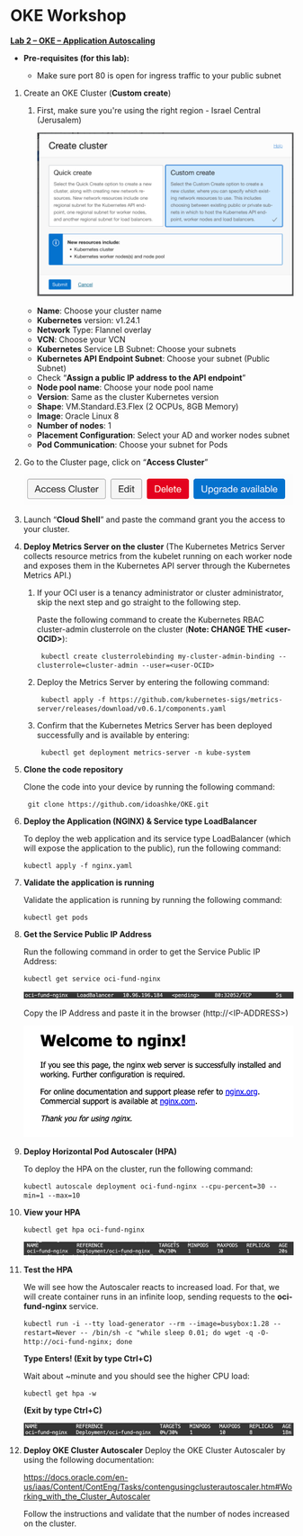 # OKE Workshop


<ins>**Lab 2 – OKE – Application Autoscaling** </ins>

- **Pre-requisites (for this lab):**

    * Make sure port 80 is open for ingress traffic to your public subnet


1. Create an OKE Cluster (**Custom create**)

   1. First, make sure you're using the right region - Israel Central (Jerusalem)

      ![drawing](./SS/create_cluster.png)

    -	**Name**: Choose your cluster name
    -	**Kubernetes** version: v1.24.1
    -	**Network** Type: Flannel overlay
    -	**VCN**: Choose your VCN
    -	**Kubernetes** Service LB Subnet: Choose your subnets
    -	**Kubernetes API Endpoint Subnet**: Choose your subnet (Public Subnet)
    -	Check “**Assign a public IP address to the API endpoint**”
    -	**Node pool name**: Choose your node pool name
    -	**Version**: Same as the cluster Kubernetes version
    -	**Shape**: VM.Standard.E3.Flex (2 OCPUs, 8GB Memory)
    -	**Image**: Oracle Linux 8
    -	**Number of nodes**: 1
    -	**Placement Configuration**: Select your AD and worker nodes subnet
    -	**Pod Communication**: Choose your subnet for Pods


2. Go to the Cluster page, click on “**Access Cluster**”

      ![drawing](./SS/access_cluster.png)


3.	Launch “**Cloud Shell**” and paste the command grant you the access to your cluster.


4.	**Deploy Metrics Server on the cluster** (The Kubernetes Metrics Server collects resource metrics from the kubelet running on each worker node and exposes them in the Kubernetes API server through the Kubernetes Metrics API.)

    1. If your OCI user is a tenancy administrator or cluster administrator, skip the next step and go straight to the following step.

        Paste the following command to create the Kubernetes RBAC cluster-admin clusterrole on the cluster (**Note: CHANGE THE <user-OCID\>**):

            kubectl create clusterrolebinding my-cluster-admin-binding --clusterrole=cluster-admin --user=<user-OCID>
    
    2. Deploy the Metrics Server by entering the following command:

            kubectl apply -f https://github.com/kubernetes-sigs/metrics-server/releases/download/v0.6.1/components.yaml

    3. Confirm that the Kubernetes Metrics Server has been deployed successfully and is available by entering:

            kubectl get deployment metrics-server -n kube-system


5. **Clone the code repository**

    Clone the code into your device by running the following command:

        git clone https://github.com/idoashke/OKE.git


6.	**Deploy the Application (NGINX) & Service type LoadBalancer**

    To deploy the web application and its service type LoadBalancer (which will expose the application to the public), run the following command:

        kubectl apply -f nginx.yaml


7.	**Validate the application is running**

    Validate the application is running by running the following command:

        kubectl get pods


8.	**Get the Service Public IP Address**

    Run the following command in order to get the Service Public IP Address:

        kubectl get service oci-fund-nginx

    ![drawing](./SS/oci_fund_nginx.png)
 
    Copy the IP Address and paste it in the browser (http://<IP-ADDRESS\>)

    ![drawing](./SS/welcome_to_nginx.png)


9.	**Deploy Horizontal Pod Autoscaler (HPA)**

    To deploy the HPA on the cluster, run the following command:

        kubectl autoscale deployment oci-fund-nginx --cpu-percent=30 --min=1 --max=10


10.	**View your HPA**

        kubectl get hpa oci-fund-nginx

    ![drawing](./SS/hpa_fund_nginx.png)


11.	**Test the HPA**

    We will see how the Autoscaler reacts to increased load. For that, we will create container runs in an infinite loop, sending requests to the **oci-fund-nginx** service.

        kubectl run -i --tty load-generator --rm --image=busybox:1.28 --restart=Never -- /bin/sh -c "while sleep 0.01; do wget -q -O- http://oci-fund-nginx; done

    **Type Enters! (Exit by type Ctrl+C)**

    Wait about ~minute and you should see the higher CPU load:

        kubectl get hpa -w

    **(Exit by type Ctrl+C)**

    ![drawing](./SS/2hpa_fund_nginx.png)


12.	**Deploy OKE Cluster Autoscaler**
    Deploy the OKE Cluster Autoscaler by using the following documentation:
    
    https://docs.oracle.com/en-us/iaas/Content/ContEng/Tasks/contengusingclusterautoscaler.htm#Working_with_the_Cluster_Autoscaler

	Follow the instructions and validate that the number of nodes increased on the cluster.









